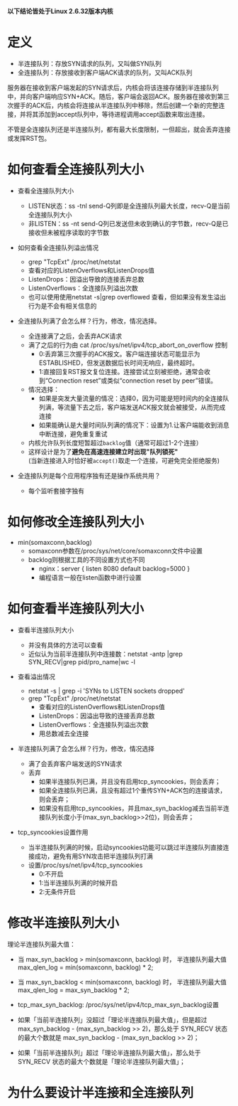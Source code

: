 **以下结论皆处于Linux 2.6.32版本内核**
# 定义

- 半连接队列：存放SYN请求的队列，又叫做SYN队列
- 全连接队列：存放接收到客户端ACK请求的队列，又叫ACK队列

服务器在接收到客户端发起的SYN请求后，内核会将该连接存储到半连接队列中，并向客户端响应SYN+ACK。随后，客户端会返回ACK。服务器在接收到第三次握手的ACK后，内核会将连接从半连接队列中移除，然后创建一个新的完整连接，并将其添加到accept队列中，等待进程调用accept函数来取出连接。

不管是全连接队列还是半连接队列，都有最大长度限制，一但超出，就会丢弃连接或发挥RST包。

# 如何查看全连接队列大小

- 查看全连接队列大小
    - LISTEN状态：ss -tnl  send-Q列即是全连接队列最大长度，recv-Q是当前全连接队列大小
    - 非LISTEN：ss -nt send-Q列已发送但未收到确认的字节数，recv-Q是已接收但未被程序读取的字节数

- 如何查看全连接队列溢出情况
    - grep "TcpExt" /proc/net/netstat 
    - 查看对应的ListenOverflows和ListenDrops值
    - ListenDrops：因溢出导致的连接丢弃总数
    - ListenOverflows：全连接队列溢出次数
    - 也可以使用使用netstat -s|grep overflowed 查看，但如果没有发生溢出行为是不会有相关信息的

- 全连接队列满了会怎么样？行为，修改，情况选择。
    - 全连接满了之后，会丢弃ACK请求
    - 满了之后的行为由 cat /proc/sys/net/ipv4/tcp_abort_on_overflow 控制
        - 0:丢弃第三次握手的ACK报文。客户端连接状态可能显示为ESTABLISHED，但发送数据后​​长时间无响应​​，最终超时。	
        - 1:直接回复RST报文复位连接。连接尝试​​立刻被拒绝​​，通常会收到“Connection reset”或类似“connection reset by peer”错误。	
    - 情况选择：
        - 如果是突发大量流量的情况：选择0，因为可能是短时间内的全连接队列满，等流量下去之后，客户端发送ACK报文就会被接受，从而完成连接
        - 如果能确认是大量时间队列满的情况下：设置为1.让客户端能收到消息中断连接，避免重复重试
    - 内核允许队列长度短暂超过`backlog`值（通常可超过1-2个连接）
    - 这样设计是为了​**​避免在高速连接建立时出现"队列锁死"​**​  
(当新连接进入时恰好被`accept()`取走一个连接，可避免完全拒绝服务)

- 全连接队列是每个应用程序独有还是操作系统共用？
    - 每个监听套接字独有
# 如何修改全连接队列大小

- min(somaxconn,backlog)
    - somaxconn参数在/proc/sys/net/core/somaxconn文件中设置
    - backlog则根据工具的不同设置方式也不同
        - nginx：server { listen 8080 default backlog=5000 }
        - 编程语言一般在listen函数中进行设置
# 如何查看半连接队列大小

- 查看半连接队列大小
    - 并没有具体的方法可以查看
    - 近似认为当前半连接队列中连接数：netstat -antp |grep SYN_RECV|grep pid/pro_name|wc -l

- 查看溢出情况
    - netstat -s | grep -i 'SYNs to LISTEN sockets dropped'
    -  grep "TcpExt" /proc/net/netstat 
        - 查看对应的ListenOverflows和ListenDrops值
        - ListenDrops：因溢出导致的连接丢弃总数
        - ListenOverflows：全连接队列溢出次数
        - 用总数减去全连接

- 半连接队列满了会怎么样？行为，修改，情况选择
    - 满了会丢弃客户端发送的SYN请求
    - 丢弃
        - 如果半连接队列已满，并且没有启用tcp_syncookies，则会丢弃；
        - 如果全连接队列已满，且没有超过1个重传SYN+ACK包的连接请求，则会丢弃；
        - 如果没有启用tcp_syncookies，并且max_syn_backlog减去当前半连接队列长度小于(max_syn_backlog>>2位)，则会丢弃；

- tcp_syncookies设置作用
    - 当半连接队列满的时候，启动syncookies功能可以跳过半连接队列直接连接成功，避免有用SYN攻击把半连接队列打满
    - 设置/proc/sys/net/ipv4/tcp_syncookies
        - 0:不开启
        - 1:当半连接队列满的时候开启
        - 2:无条件开启
# 修改半连接队列大小

理论半连接队列最大值：
- 当 max_syn_backlog > min(somaxconn, backlog) 时， 半连接队列最大值 max_qlen_log = min(somaxconn, backlog) * 2; 
- 当 max_syn_backlog < min(somaxconn, backlog) 时， 半连接队列最大值 max_qlen_log = max_syn_backlog * 2;

- tcp_max_syn_backlog:   /proc/sys/net/ipv4/tcp_max_syn_backlog设置

- 如果「当前半连接队列」没超过「理论半连接队列最大值」，但是超过 max_syn_backlog - (max_syn_backlog >> 2)，那么处于 SYN_RECV 状态的最大个数就是 max_syn_backlog - (max_syn_backlog >> 2)； 
- 如果「当前半连接队列」超过「理论半连接队列最大值」，那么处于 SYN_RECV 状态的最大个数就是「理论半连接队列最大值」；
# 为什么要设计半连接和全连接队列

